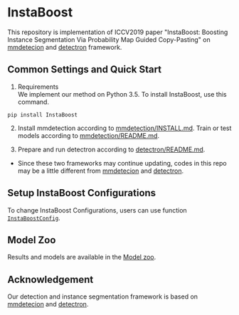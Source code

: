 # InstaBoost

This repository is implementation of ICCV2019 paper "InstaBoost: Boosting Instance Segmentation Via Probability Map Guided Copy-Pasting" on [mmdetecion](https://github.com/open-mmlab/mmdetection) and [detectron](https://github.com/roytseng-tw/Detectron.pytorch) framework. 

## Common Settings and Quick Start

1. Requirements  
We implement our method on Python 3.5. To install InstaBoost, use this command. 

```
pip install InstaBoost
```

2. Install mmdetection according to [mmdetection/INSTALL.md](mmdetection/INSTALL.md). Train or test models according to [mmdetection/README.md](mmdetection/README.md). 

3. Prepare and run detectron according to [detectron/README.md](detectron/README.md).  

* Since these two frameworks may continue updating, codes in this repo may be a little different from [mmdetecion](https://github.com/open-mmlab/mmdetection) and [detectron](https://github.com/roytseng-tw/Detectron.pytorch).

## Setup InstaBoost Configurations

To change InstaBoost Configurations, users can use function [`InstaBoostConfig`](https://github.com/GothicAi/InstaBoost-pypi#instaboostconfig).

## Model Zoo

Results and models are available in the [Model zoo](MODEL_ZOO.md).

## Acknowledgement

Our detection and instance segmentation framework is based on [mmdetecion](https://github.com/open-mmlab/mmdetection) and [detectron](https://github.com/roytseng-tw/Detectron.pytorch).